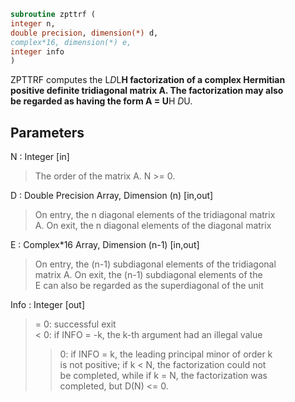 ```fortran  
subroutine zpttrf (  
integer n,  
double precision, dimension(*) d,  
complex*16, dimension(*) e,  
integer info  
)  
```  
  
ZPTTRF computes the L*D*L**H factorization of a complex Hermitian  
positive definite tridiagonal matrix A.  The factorization may also  
be regarded as having the form A = U**H *D*U.  
  
## Parameters  
N : Integer [in]  
> The order of the matrix A.  N >= 0.  
  
D : Double Precision Array, Dimension (n) [in,out]  
> On entry, the n diagonal elements of the tridiagonal matrix  
> A.  On exit, the n diagonal elements of the diagonal matrix  
  
E : Complex*16 Array, Dimension (n-1) [in,out]  
> On entry, the (n-1) subdiagonal elements of the tridiagonal  
> matrix A.  On exit, the (n-1) subdiagonal elements of the  
> E can also be regarded as the superdiagonal of the unit  
  
Info : Integer [out]  
> = 0: successful exit  
> < 0: if INFO = -k, the k-th argument had an illegal value  
> > 0: if INFO = k, the leading principal minor of order k  
> is not positive; if k < N, the factorization could not  
> be completed, while if k = N, the factorization was  
> completed, but D(N) <= 0.  
  
